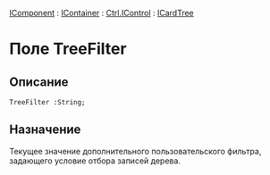 ﻿---
Link: .Ctrl.ICardTree.@TreeFilter
---

[IComponent](topic:Com.Custom.ComClasses.IComponent.Default) :
[IContainer](topic:Com.Custom.ComClasses.IContainer.Default) :
[Ctrl.IControl](topic:Com.Custom.ComClasses.Ctrl.IControl.Default) :
[ICardTree](Default)

# Поле TreeFilter

## Описание

    TreeFilter :String;

## Назначение

Текущее значение дополнительного пользовательского фильтра, задающего условие отбора записей дерева.
